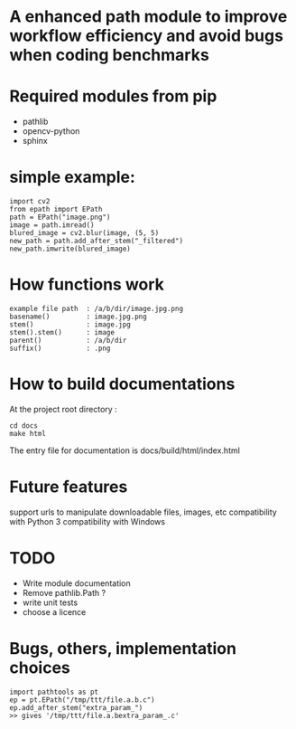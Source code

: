 # A enhanced path module to improve workflow efficiency and avoid bugs when coding benchmarks

# Required modules from pip
* pathlib
* opencv-python
* sphinx


# simple example:
    import cv2
    from epath import EPath
    path = EPath("image.png")
    image = path.imread()
    blured_image = cv2.blur(image, (5, 5)
    new_path = path.add_after_stem("_filtered")
    new_path.imwrite(blured_image)


# How functions work
    example file path  : /a/b/dir/image.jpg.png
    basename()         : image.jpg.png
    stem()             : image.jpg
    stem().stem()      : image
    parent()           : /a/b/dir
    suffix()           : .png 

# How to build documentations
At the project root directory :

    cd docs
    make html

The entry file for documentation is docs/build/html/index.html
    
# Future features
   support urls to manipulate downloadable files, images, etc
   compatibility with Python 3
   compatibility with Windows
   
# TODO
* Write module documentation
* Remove pathlib.Path ?
* write unit tests
* choose a licence
   
# Bugs, others, implementation choices
    import pathtools as pt
    ep = pt.EPath("/tmp/ttt/file.a.b.c")
    ep.add_after_stem("extra_param_")
    >> gives '/tmp/ttt/file.a.bextra_param_.c'






